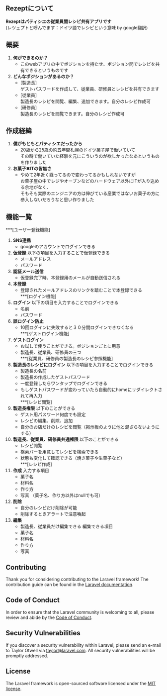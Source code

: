 
## Rezeptについて

**Rezeptはパティシエの従業員間レシピ共有アプリです**<br>
(レツェプトと呼んでます：ドイツ語でレシピという意味 by google翻訳)


## 概要
1. **何ができるのか？**
   - このwebアプリの中でポジションを持たせ、ポジション間でレシピを共有できるというものです
2. **どんなポジションがあるのか？**
   - [製造長]<br>
  ゲストパスワードを作成して、従業員、研修員とレシピを共有できます
   - [従業員]<br>
     製造長のレシピを閲覧、編集、追加できます。自分のレシピ作成可
   - [研修員]<br>
     製造長のレシピを閲覧できます。自分のレシピ作成可


## 作成経緯

1. **僕がもともとパティシエだったから**
   - 20歳から25歳の約五年間札幌のドイツ菓子屋で働いていて<br>
 その時で働いていた経験を元にこういうのが欲しかったなあというものを作りました
2. **お菓子✖︎ITの皆無さ**
   - やめて2年近く経ってるので変わってるかもしれないですが <br>
お菓子屋の中でレジやオーブンなどのハードウェア以外にITが入り込める余地がなく、<br>
そもそも実際のエンジニアの方は伸びている産業ではないお菓子の方に参入しないだろうなと思い作りました

## 機能一覧
***[ユーザー登録機能]
1. **SNS連携**
   - googleのアカウントでログインできる
2. **仮登録**
   以下の項目を入力することで仮登録できる
   - メールアドレス
   - パスワード
3. **認証メール送信**
   - 仮登録完了時、本登録用のメールが自動送信される
4. **本登録**
   - 登録されたメールアドレスのリンクを踏むことで本登録できる<br>
***[ログイン機能]
1. **ログイン**
   以下の項目を入力することでログインできる
   - 名前
   - パスワード
2. **誤ログイン防止**
   - 10回ログインに失敗すると３０分間ログインできなくなる<br>
***[ゲストログイン機能]
1. **ゲストログイン**
   - お試しで使うことができる。ポジションごとに用意
   - 製造長、従業員、研修員の三つ<br>
***[従業員、研修員の製造長のレシピ参照機能]
1. **製造長のレシピにログイン**
   以下の項目を入力することでログインできる
   - 製造長の名前
   - 製造長の作成したゲストパスワード
   - 一度登録したらワンタップでログインできる
   - もしゲストパスワードが変わっていたら自動的にhomeにリダイレクトされて再入力<br>
***[レシピ閲覧]
1. **製造長権限**
   以下のことができる
   - ゲスト用パスワード何度でも設定
   - レシピの編集、削除、追加
   - 自分のお店だけのレシピを閲覧（掲示板のように他と混ざらないようにする）
2. **製造長、従業員、研修員共通権限**
   以下のことができる
   - レシピ閲覧
   - 検索バーを用意してレシピを検索できる
   - 状態も変化して確認できる（焼き菓子や生菓子など）<br>
***[レシピ作成]
1. **作成**
   入力する項目
   - 菓子名
   - 材料名
   - 作り方
   - 写真
   （菓子名、作り方以外はnullでも可）
2. **削除**
   - 自分のレシピだけ削除が可能
   - 削除するときアラートで注意喚起
3. **編集**
   - 製造長、従業員だけ編集できる
   編集できる項目
   - 菓子名
   - 材料名
   - 作り方
   - 写真




## Contributing

Thank you for considering contributing to the Laravel framework! The contribution guide can be found in the [Laravel documentation](https://laravel.com/docs/contributions).

## Code of Conduct

In order to ensure that the Laravel community is welcoming to all, please review and abide by the [Code of Conduct](https://laravel.com/docs/contributions#code-of-conduct).

## Security Vulnerabilities

If you discover a security vulnerability within Laravel, please send an e-mail to Taylor Otwell via [taylor@laravel.com](mailto:taylor@laravel.com). All security vulnerabilities will be promptly addressed.

## License

The Laravel framework is open-sourced software licensed under the [MIT license](https://opensource.org/licenses/MIT).
